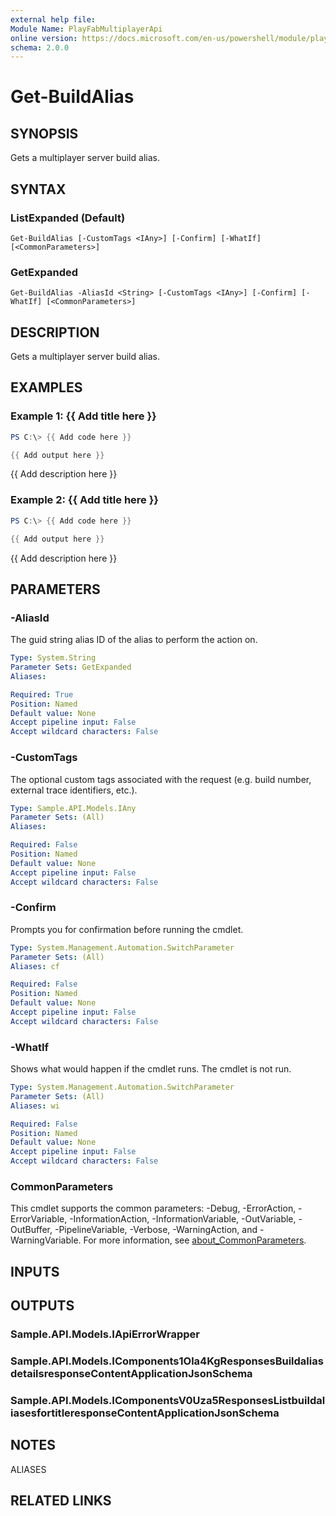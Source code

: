 ```yaml
---
external help file:
Module Name: PlayFabMultiplayerApi
online version: https://docs.microsoft.com/en-us/powershell/module/playfabmultiplayerapi/get-buildalias
schema: 2.0.0
---
```


# Get-BuildAlias

## SYNOPSIS
Gets a multiplayer server build alias.

## SYNTAX

### ListExpanded (Default)
```
Get-BuildAlias [-CustomTags <IAny>] [-Confirm] [-WhatIf] [<CommonParameters>]
```

### GetExpanded
```
Get-BuildAlias -AliasId <String> [-CustomTags <IAny>] [-Confirm] [-WhatIf] [<CommonParameters>]
```

## DESCRIPTION
Gets a multiplayer server build alias.

## EXAMPLES

### Example 1: {{ Add title here }}
```powershell
PS C:\> {{ Add code here }}

{{ Add output here }}
```

{{ Add description here }}

### Example 2: {{ Add title here }}
```powershell
PS C:\> {{ Add code here }}

{{ Add output here }}
```

{{ Add description here }}

## PARAMETERS

### -AliasId
The guid string alias ID of the alias to perform the action on.

```yaml
Type: System.String
Parameter Sets: GetExpanded
Aliases:

Required: True
Position: Named
Default value: None
Accept pipeline input: False
Accept wildcard characters: False
```

### -CustomTags
The optional custom tags associated with the request (e.g.
build number, external trace identifiers, etc.).

```yaml
Type: Sample.API.Models.IAny
Parameter Sets: (All)
Aliases:

Required: False
Position: Named
Default value: None
Accept pipeline input: False
Accept wildcard characters: False
```

### -Confirm
Prompts you for confirmation before running the cmdlet.

```yaml
Type: System.Management.Automation.SwitchParameter
Parameter Sets: (All)
Aliases: cf

Required: False
Position: Named
Default value: None
Accept pipeline input: False
Accept wildcard characters: False
```

### -WhatIf
Shows what would happen if the cmdlet runs.
The cmdlet is not run.

```yaml
Type: System.Management.Automation.SwitchParameter
Parameter Sets: (All)
Aliases: wi

Required: False
Position: Named
Default value: None
Accept pipeline input: False
Accept wildcard characters: False
```

### CommonParameters
This cmdlet supports the common parameters: -Debug, -ErrorAction, -ErrorVariable, -InformationAction, -InformationVariable, -OutVariable, -OutBuffer, -PipelineVariable, -Verbose, -WarningAction, and -WarningVariable. For more information, see [about_CommonParameters](http://go.microsoft.com/fwlink/?LinkID=113216).

## INPUTS

## OUTPUTS

### Sample.API.Models.IApiErrorWrapper

### Sample.API.Models.IComponents1Ola4KgResponsesBuildaliasdetailsresponseContentApplicationJsonSchema

### Sample.API.Models.IComponentsV0Uza5ResponsesListbuildaliasesfortitleresponseContentApplicationJsonSchema

## NOTES

ALIASES

## RELATED LINKS

